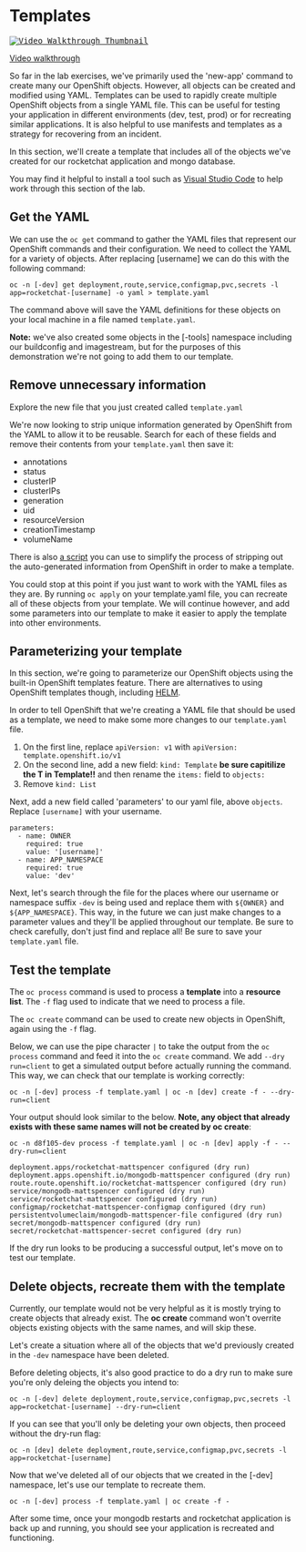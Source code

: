 # Templates

<kbd>[![Video Walkthrough Thumbnail](././images/16_templates_thumb.png)](https://youtu.be/dJchvJAIVvs)</kbd>

[Video walkthrough](https://youtu.be/dJchvJAIVvs)

So far in the lab exercises, we've primarily used the 'new-app' command to create many our OpenShift objects. However, all objects can be created and modified using YAML. Templates can be used to rapidly create multiple OpenShift objects from a single YAML file. This can be useful for testing your application in different environments (dev, test, prod) or for recreating similar applications. It is also helpful to use manifests and templates as a strategy for recovering from an incident. 

In this section, we'll create a template that includes all of the objects we've created for our rocketchat application and mongo database. 

You may find it helpful to install a tool such as [Visual Studio Code](https://code.visualstudio.com/) to help work through this section of the lab.  

## Get the YAML

We can use the `oc get` command to gather the YAML files that represent our OpenShift commands and their configuration. We need to collect the YAML for a variety of objects. After replacing [username] we can do this with the following command: 

```
oc -n [-dev] get deployment,route,service,configmap,pvc,secrets -l app=rocketchat-[username] -o yaml > template.yaml
```
The command above will save the YAML definitions for these objects on your local machine in a file named `template.yaml`. 

**Note:** we've also created some objects in the [-tools] namespace including our buildconfig and imagestream, but for the purposes of this demonstration we're not going to add them to our template.

## Remove unnecessary information

Explore the new file that you just created called `template.yaml`

We're now looking to strip unique information generated by OpenShift from the YAML to allow it to be reusable. Search for each of these fields and remove their contents from your `template.yaml` then save it: 

- annotations 
- status
- clusterIP
- clusterIPs
- generation
- uid
- resourceVersion
- creationTimestamp
- volumeName

There is also [a script](https://github.com/BCDevOps/openshift-wiki/blob/master/docs/ArgoCD/get_ns_resources.sh) you can use to simplify the process of stripping out the auto-generated information from OpenShift in order to make a template. 

You could stop at this point if you just want to work with the YAML files as they are. By running `oc apply` on your template.yaml file, you can recreate all of these objects from your template. We will continue however, and add some parameters into our template to make it easier to apply the template into other environments. 

## Parameterizing your template 

In this section, we're going to parameterize our OpenShift objects using the built-in OpenShift templates feature. There are alternatives to using OpenShift templates though, including [HELM](https://helm.sh/). 

In order to tell OpenShift that we're creating a YAML file that should be used as a template, we need to make some more changes to our `template.yaml` file. 

1. On the first line, replace  `apiVersion: v1` with `apiVersion: template.openshift.io/v1`
2. On the second line, add a new field: `kind: Template` **be sure capitilize the T in Template!!** and then rename the `items:` field to `objects:`
3. Remove `kind: List`

Next, add a new field called 'parameters' to our yaml file, above  `objects`. Replace `[username]` with your username. 

```
parameters: 
  - name: OWNER
    required: true
    value: '[username]'
  - name: APP_NAMESPACE
    required: true
    value: 'dev'
```
Next, let's search through the file for the places where our username or namespace suffix `-dev` is being used and replace them with `${OWNER}` and `${APP_NAMESPACE}`. This way, in the future we can just make changes to a parameter values and they'll be applied throughout our template. Be sure to check carefully, don't just find and replace all! Be sure to save your `template.yaml` file. 

## Test the template

The `oc process` command is used to process a **template** into a **resource list**. The `-f` flag used to indicate that we need to process a file.  

The `oc create` command can be used to create new objects in OpenShift, again using the `-f` flag. 

Below, we can use the pipe character `|` to take the output from the `oc process` command and feed it into the `oc create` command. We add `--dry run=client` to get a simulated output before actually running the command. This way, we can check that our template is working correctly: 

`oc -n [-dev] process -f template.yaml | oc -n [dev] create -f - --dry-run=client`

Your output should look similar to the below. **Note, any object that already exists with these same names will not be created by oc create**: 
```
oc -n d8f105-dev process -f template.yaml | oc -n [dev] apply -f - --dry-run=client  

deployment.apps/rocketchat-mattspencer configured (dry run)
deployment.apps.openshift.io/mongodb-mattspencer configured (dry run)
route.route.openshift.io/rocketchat-mattspencer configured (dry run)
service/mongodb-mattspencer configured (dry run)
service/rocketchat-mattspencer configured (dry run)
configmap/rocketchat-mattspencer-configmap configured (dry run)
persistentvolumeclaim/mongodb-mattspencer-file configured (dry run)
secret/mongodb-mattspencer configured (dry run)
secret/rocketchat-mattspencer-secret configured (dry run)
```

If the dry run looks to be producing a successful output, let's move on to test our template. 

## Delete objects, recreate them with the template

Currently, our template would not be very helpful as it is mostly trying to create objects that already exist. The **oc create** command won't overrite objects existing objects with the same names, and will skip these. 

Let's create a situation where all of the objects that we'd previously created in the `-dev` namespace have been deleted. 

Before deleting objects, it's also good practice to do a dry run to make sure you're only deleing the objects you intend to: 

`oc -n [-dev] delete deployment,route,service,configmap,pvc,secrets -l app=rocketchat-[username] --dry-run=client`

If you can see that you'll only be deleting your own objects, then proceed without the dry-run flag: 

`oc -n [dev] delete deployment,route,service,configmap,pvc,secrets -l app=rocketchat-[username]`

Now that we've deleted all of our objects that we created in the [-dev] namespace, let's use our template to recreate them. 

`oc -n [-dev] process -f template.yaml | oc create -f - `

After some time, once your mongodb restarts and rocketchat application is back up and running, you should see your application is recreated and functioning. 
